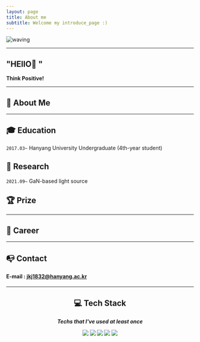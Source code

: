 ```yaml
---
layout: page
title: About me
subtitle: Welcome my introduce_page :)
---
```


![waving](https://capsule-render.vercel.app/api?type=waving&height=200&text=Ju%20gijun&fontAlign=50&fontAlignY=40&color=gradient)


---


## "HEllO👋 "

**Think Positive!** 

---

## **👩 About Me**
  
---

## **🎓 Education**

`2017.03~` Hanyang University Undergraduate (4th-year student)

## **📝 Research** 

`2021.09~`   GaN-based light source

## **🏆 Prize**

---

## **📑 Career**

---

## **📭 Contact** 
#### E-mail : jkj1832@hanyang.ac.kr
---

<center>

<h2> 💻 Tech Stack
<h5><dl> Techs that I've used at least once</dl>
  
<img src="https://img.shields.io/badge/Python-3766AB?style=flat-square&logo=Python&logoColor=white"/>
<img src="https://img.shields.io/badge/HTML5-E34F26?style=flat-square&logo=html5&logoColor=white"/>
<img src="https://img.shields.io/badge/CSS-1572B6?style=flat-square&logo=css3&logoColor=white"/>
<img src="https://img.shields.io/badge/Java-007396?style=flat-square&logo=JAVA&logoColor=white"/>
<img src="https://img.shields.io/badge/JavaScript-F7DF1E?style=flat-square&logo=JAVASCRIPT&logoColor=white"/>


